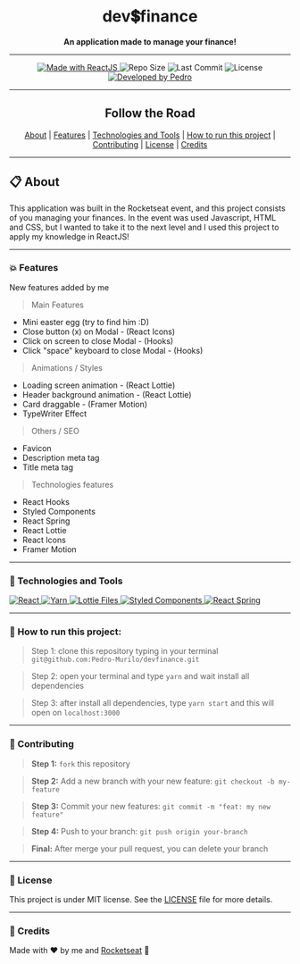 <h1 align="center"><strong>dev💲finance</strong></h1> 
<p align="center"><strong>An application made to manage your finance!</strong></p>

---

<p align="center">

<a href="https://reactjs.org/">
  <img alt="Made with ReactJS" src="https://img.shields.io/badge/Made_with-React.js-000?style=for-the-badge&logo=react" />
</a>

  <img alt="Repo Size" src="https://img.shields.io/github/repo-size/pedro-murilo/devfinance?color=000&style=for-the-badge">
  
  <img alt="Last Commit" src="https://img.shields.io/github/last-commit/pedro-murilo/devfinance?color=000&style=for-the-badge">
  
  <img alt="License" src="https://img.shields.io/github/license/pedro-murilo/devfinance?color=000&style=for-the-badge"/>
  
  <a href="https://github.com/Pedro-Murilo/">
    <img alt="Developed by Pedro" src="https://img.shields.io/badge/Dev-Pedro-%3498db?color=000&style=for-the-badge">
  </a>
</p>

---

<div align="center">
  <h2>Follow the Road</h2> 
  <a href="#-about">About</a> |
  <a href="#-features">Features</a> |
  <a href="#-technologies-and-tools">Technologies and Tools</a> |
  <a href="#-how-to-run-this-project">How to run this project</a> |
  <a href="#-contributing">Contributing</a> |
  <a href="#-license">License</a> |
  <a href="#-credits">Credits</a>
</div>

---

## 📋 About

This application was built in the Rocketseat event, and this project consists of you managing your finances. In the event was used Javascript, HTML and CSS,
but I wanted to take it to the next level and I used this project to apply my knowledge in ReactJS!

---

### 💥 Features

New features added by me

> Main Features

- Mini easter egg (try to find him :D)
- Close button (x) on Modal - (React Icons)
- Click on screen to close Modal - (Hooks)
- Click "space" keyboard to close Modal - (Hooks)

> Animations / Styles

- Loading screen animation - (React Lottie)
- Header background animation - (React Lottie)
- Card draggable - (Framer Motion)
- TypeWriter Effect

> Others / SEO

- Favicon
- Description meta tag
- Title meta tag

> Technologies features

- React Hooks
- Styled Components
- React Spring
- React Lottie
- React Icons
- Framer Motion

---

### 🚀 Technologies and Tools

<a href="https://reactjs.org/">
  <img alt="React" src="https://img.shields.io/badge/react%20-%2320232a.svg?&style=for-the-badge&logo=react&logoColor=%2361DAFB"/>
</a>
<a href="https://yarnpkg.com/">
  <img alt="Yarn" src="https://img.shields.io/badge/yarn-2C8EBB?style=for-the-badge&logo=yarn&logoColor=white" />
</a>
<a href="https://lottiefiles.com">
 <img alt="Lottie Files" src="https://img.shields.io/badge/React_Lottie%20-%23000000.svg?&style=for-the-badge&color=2cc9b2"/>
</a>
<a href="https://styled-components.com/">
   <img alt="Styled Components" src="https://img.shields.io/badge/-Styled_Components-db7092?style=for-the-badge&logo=styled-components&logoColor=000" />
</a>
<a href="https://www.react-spring.io/">
  <img alt="React Spring" src="https://img.shields.io/badge/React_Spring-%2343853D.svg?&style=for-the-badge&color=ee6262" />
</a>

---

### 📲 How to run this project:

> Step 1: clone this repository typing in your terminal `git@github.com:Pedro-Murilo/devfinance.git`

> Step 2: open your terminal and type `yarn` and wait install all dependencies

> Step 3: after install all dependencies, type `yarn start` and this will open on `localhost:3000`

---

### 🌱 Contributing

> <strong>Step 1:</strong> `fork` this repository

> <strong>Step 2:</strong> Add a new branch with your new feature: `git checkout -b my-feature`

> <strong>Step 3:</strong> Commit your new features: `git commit -m "feat: my new feature"`

> <strong>Step 4:</strong> Push to your branch: `git push origin your-branch`

> <strong>Final:</strong> After merge your pull request, you can delete your branch

---

### 📄 License

This project is under MIT license. See the [LICENSE](https://github.com/Pedro-Murilo/devfinance/blob/main/LICENSE) file for more details.

---

### 💜 Credits

Made with ❤️ by me and [Rocketseat](https://github.com/Rocketseat) 💜
